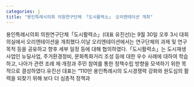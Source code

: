 ```yaml
---
categories: j
title: "용인특례시의회 의원연구단체 「도시활력소」 오리엔테이션 개최"
---
```

용인특례시의회 의원연구단체「도시활력소」(대표 유진선)는 9월 30일 오후 3시 대회의실에서 오리엔테이션을 개최했다.이날 오리엔테이션에서는 연구단체의 과제 및 연구목적 등을 공유하고 향후 세부 일정 등에 대해 협의하였다.「도시활력소」는 도시재생사업인 뉴딜사업, 주거환경정비, 문화특화거리 조성 등에 대한 우수 사례에 대하여 학습하고, 나아가 관련 조례 제·개정과 주민 참여를 통한 정책수립 방향을 모색하기 위한 목적으로 결성하였다.유진선 대표는 “110만 용인특례시의 도시경쟁력 강화와 원도심의 활력을 되찾기 위해 보다 더 심층적 정책과